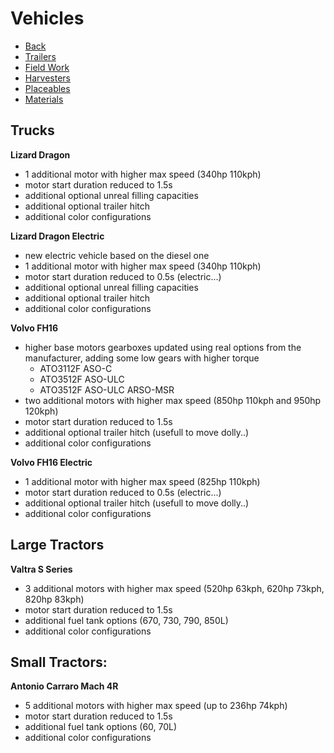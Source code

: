 # Vehicles

- [Back](https://github.com/YurgFS/FS25_Yurg_Custom_Pack)
- [Trailers](TRAILERS.md)
- [Field Work](FIELD_WORK.md)
- [Harvesters](HARVESTERS.md)
- [Placeables](PLACEABLES.md)
- [Materials](MATERIALS.md)


## Trucks

**Lizard Dragon**
- 1 additional motor with higher max speed (340hp 110kph)
- motor start duration reduced to 1.5s
- additional optional unreal filling capacities
- additional optional trailer hitch
- additional color configurations

**Lizard Dragon Electric**
- new electric vehicle based on the diesel one
- 1 additional motor with higher max speed (340hp 110kph)
- motor start duration reduced to 0.5s (electric...)
- additional optional unreal filling capacities
- additional optional trailer hitch
- additional color configurations

**Volvo FH16**
- higher base motors gearboxes updated using real options from the manufacturer, adding some low gears with higher torque
    - ATO3112F ASO-C
    - ATO3512F ASO-ULC
    - ATO3512F ASO-ULC ARSO-MSR
- two additional motors with higher max speed (850hp 110kph and 950hp 120kph)
- motor start duration reduced to 1.5s
- additional optional trailer hitch (usefull to move dolly..)
- additional color configurations

**Volvo FH16 Electric**
- 1 additional motor with higher max speed (825hp 110kph)
- motor start duration reduced to 0.5s (electric...)
- additional optional trailer hitch (usefull to move dolly..)
- additional color configurations


## Large Tractors

**Valtra S Series**
- 3 additional motors with higher max speed (520hp 63kph, 620hp 73kph, 820hp 83kph)
- motor start duration reduced to 1.5s
- additional fuel tank options (670, 730, 790, 850L)
- additional color configurations


## Small Tractors:

**Antonio Carraro Mach 4R**
- 5 additional motors with higher max speed (up to 236hp 74kph)
- motor start duration reduced to 1.5s
- additional fuel tank options (60, 70L)
- additional color configurations
